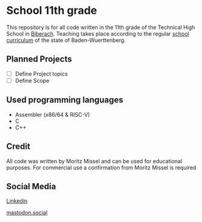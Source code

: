 # School 11th grade
This repository is for all code written in the 11th grade of the Technical High School in [Biberach](https://www.kas-bc.de/bildungsangebote/tg/it/). 
Teaching takes place according to the regular [school curriculum](http://www.bildungsplaene-bw.de/InfTech_OS) of the state of Baden-Wuerttenberg.

## Planned Projects
- [ ] Define Project topics
- [ ] Define Scope
## Used programming languages
- Assembler (x86/64 & RISC-V)
- C
- C++

## Credit
All code was written by Moritz Missel and can be used for educational purposes. For commercial use a confirmation from Moritz Missel is required

## Social Media
[Linkedin](https://www.linkedin.com/in/moritz-missel/) 

[mastodon.social](https://mastodon.social/web/@axtinator)
